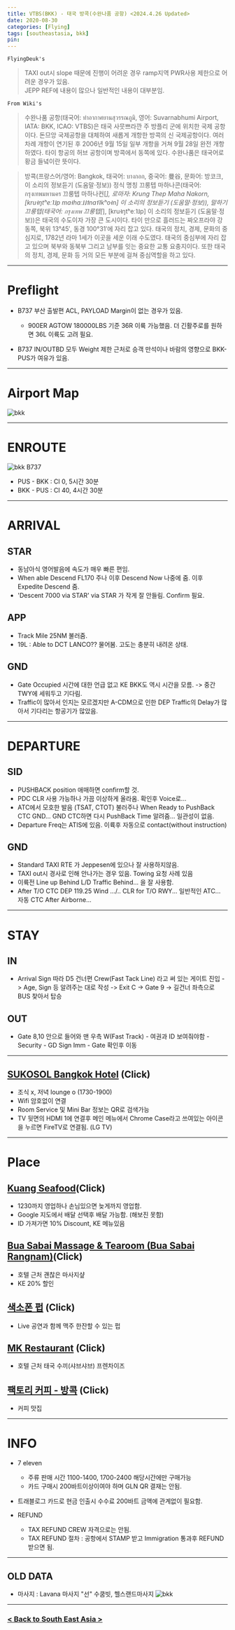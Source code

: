 ```yaml
---
title: VTBS(BKK) - 태국 방콕(수완나품 공항) <2024.4.26 Updated>
date: 2020-08-30
categories: [Flying]
tags: [southeastasia, bkk]
pin:
---
```


`FlyingDeuk's`
>TAXI out시 slope 때문에 진행이 어려운 경우 ramp지역 PWR사용 제한으로 어려운 경우가 있음. <br>
JEPP REF에 내용이 많으나 일반적인 내용이 대부분임. 

`From Wiki's`
>수완나품 공항(태국어: ท่าอากาศยานสุวรรณภูมิ, 영어: Suvarnabhumi Airport, IATA: BKK, ICAO: VTBS)은 태국 사뭇쁘라깐 주 방플리 군에 위치한 국제 공항이다. 돈므앙 국제공항을 대체하여 새롭게 개항한 방콕의 신 국제공항이다. 여러 차례 개항이 연기된 후 2006년 9월 15일 일부 개항을 거쳐 9월 28일 완전 개항하였다. 타이 항공의 허브 공항이며 방콕에서 동쪽에 있다. 수완나품은 태국어로 황금 들녘이란 뜻이다.

>방콕(프랑스어/영어: Bangkok, 태국어: บางกอก, 중국어: 曼谷, 문화어: 방코크, 이 소리의 정보듣기 (도움말·정보)) 정식 명칭 끄룽텝 마하나콘(태국어: กรุงเทพมหานคร 끄룽텝 마하나컨[*], 로마자: Krung Thep Maha Nakorn, [kru˧ŋtʰeː˥˩p ma˧haː˩˩˦na˦˥kʰo˧n] 이 소리의 정보듣기 (도움말·정보)), 말하기 끄룽텝(태국어: กรุงเทพ 끄룽텝[*], [kru˧ŋtʰeː˥˩p] 이 소리의 정보듣기 (도움말·정보))은 태국의 수도이자 가장 큰 도시이다. 타이 만으로 흘러드는 짜오프라야 강 동쪽, 북위 13°45′, 동경 100°31′에 자리 잡고 있다. 태국의 정치, 경제, 문화의 중심지로, 1782년 라마 1세가 이곳을 세운 이래 수도였다. 태국의 중심부에 자리 잡고 있으며 북부와 동북부 그리고 남부를 잇는 중요한 교통 요충지이다. 또한 태국의 정치, 경제, 문화 등 거의 모든 부분에 걸쳐 중심역할을 하고 있다.

--------
# Preflight
- B737 부산 출발편 ACL, PAYLOAD Margin이 없는 경우가 있음. 
  - 900ER AGTOW 180000LBS 기준 36R 이륙 가능했음. 더 긴활주로를 원하면 36L 이륙도 고려 필요.

- B737 IN/OUTBD 모두 Weight 제한 근처로 승객 만석이나 바람의 영향으로 BKK-PUS가 여유가 있음. 

-------

# Airport Map
![bkk](/img/flying/airport/bkk_ap.jpg)

----------

# ENROUTE
![bkk](/img/flying/airport/pusbkk.jpg)
B737
- PUS - BKK : CI 0, 5시간 30분
- BKK - PUS : CI 40, 4시간 30분 

--------

# ARRIVAL
## STAR
- 동남아식 영어발음에 속도가 매우 빠른 편임.
- When able Descend FL170 주나 이후 Descend Now 나중에 줌. 이후 Expedite Descend 줌. 
- 'Descent 7000 via STAR' via STAR 가 작게 잘 안들림. Confirm 필요.

## APP 
- Track Mile 25NM 불러줌. 
- 19L : Able to DCT LANCO?? 물어봄. 고도는 충분히 내려온 상태.

## GND
- Gate Occupied 시간에 대한 언급 없고 KE BKK도 역시 시간을 모름. -> 중간 TWY에 세워두고 기다림. 
- Traffic이 많아서 인지는 모르겠지만 A-CDM으로 인한 DEP Traffic의 Delay가 많아서 기다리는 항공기가 많았음. 

------

# DEPARTURE
## SID
- PUSHBACK position 애매하면 confirm할 것.
- PDC CLR 사용 가능하나 가끔 이상하게 올라옴. 확인후 Voice로...
- ATC에서 모호한 발음 (TSAT, CTOT) 불러주나 When Ready to PushBack CTC GND... GND CTC하면 다시 PushBack Time 알려줌... 일관성이 없음. 
- Departure Freq는 ATIS에 있음. 이륙후 자동으로 contact(without instruction)

## GND
- Standard TAXI RTE 가 Jeppesen에 있으나 잘 사용하지않음.
- TAXI out시 경사로 인해 안나가는 경우 있음. Towing 요청 사례 있음
- 이륙전 Line up Behind L/D Traffic Behind... 을 잘 사용함. 
- After T/O CTC DEP 119.25 Wind .../.. CLR for T/O RWY... 일반적인 ATC... 자동 CTC After Airborne...

----------

# STAY
## IN 
- Arrival Sign 따라 D5 건너편 Crew(Fast Tack Line) 라고 써 있는 게이트 진입 -> Age, Sign 등 알려주는 대로 작성 -> Exit C -> Gate 9 -> 길건너 좌측으로 BUS 찾아서 탑승

## OUT 
- Gate 8,10 안으로 들어와 맨 우측 W(Fast Track) - 여권과 ID 보여줘야함 - Security - GD Sign Imm - Gate 확인후 이동

-----------

## [SUKOSOL Bangkok Hotel](https://maps.app.goo.gl/TMbxvn2wzaefA64D8) (Click)
- 조식 x, 저녁 lounge o (1730-1900)
- Wifi 암호없이 연결
- Room Service 및 Mini Bar 정보는 QR로 검색가능
- TV 뒷면의 HDMI 1에 연결후 메인 메뉴에서 Chrome Case라고 쓰여있는 아이콘을 누르면 FireTV로 연결됨. (LG TV)

----------
# Place
## [Kuang Seafood](https://maps.app.goo.gl/4U5Zjg3heu7PvczA9)(Click)
- 1230까지 영업하나 손님있으면 늦게까지 영업함. 
- Google 지도에서 배달 선택후 배달 가능함. (해보진 못함)
- ID 가져가면 10% Discount, KE 메뉴있음

## [Bua Sabai Massage & Tearoom (Bua Sabai Rangnam)](https://maps.app.goo.gl/EzKp2vfEX1KjDCQR9)(Click)
- 호텔 근처 괜찮은 마사지샾
- KE 20% 할인

## [색소폰 펍](https://maps.app.goo.gl/YcgZeMvGgXTsHeS66) (Click)
- Live 공연과 함께 맥주 한잔할 수 있는 펍

## [MK Restaurant](https://maps.app.goo.gl/qRRo9WqQtGmrroH66) (Click)
- 호텔 근처 태국 수끼(샤브샤브) 프렌차이즈

## [팩토리 커피 - 방콕](https://maps.app.goo.gl/i8LWHitLe4AtDe9b6) (Click)
- 커피 맛집

----------


# INFO
- 7 eleven
  - 주류 판매 시간 1100-1400, 1700-2400 해당시간에만 구매가능
  - 카드 구매시 200바트이상이여야 하며 GLN QR 결재는 안됨. 

- 트래블로그 카드로 현금 인출시 수수료 200바트 금액에 관계없이 필요함. 

- REFUND
  - TAX REFUND CREW 자격으로는 안됨.
  - TAX REFUND 절차 : 공항에서 STAMP 받고 Immigration 통과후 REFUND 받으면 됨.

-------

## OLD DATA
- 마사지 : Lavana 마사지 "선" 수쿰빗, 헬스랜드마사지
  ![bkk](/img/flying/airport/bkk_info.jpeg)

----

### [< Back to South East Asia >](/posts/SouthEastAsia/)
